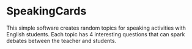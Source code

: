 # SpeakingCards

This simple software creates random topics for speaking activities with English students. Each topic has 4 interesting questions that can spark debates between the teacher and students.
